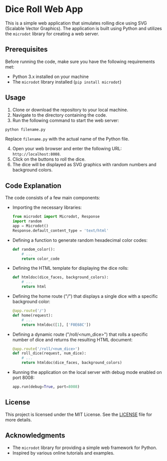# Dice Roll Web App

This is a simple web application that simulates rolling dice using SVG (Scalable Vector Graphics). The application is built using Python and utilizes the `microdot` library for creating a web server.

## Prerequisites

Before running the code, make sure you have the following requirements met:

- Python 3.x installed on your machine
- The `microdot` library installed (`pip install microdot`)

## Usage

1. Clone or download the repository to your local machine.
2. Navigate to the directory containing the code.
3. Run the following command to start the web server:

```bash
python filename.py
```

Replace `filename.py` with the actual name of the Python file.

4. Open your web browser and enter the following URL: `http://localhost:8008`.
5. Click on the buttons to roll the dice.
6. The dice will be displayed as SVG graphics with random numbers and background colors.

## Code Explanation

The code consists of a few main components:

- Importing the necessary libraries:

  ```python
  from microdot import Microdot, Response
  import random
  app = Microdot()
  Response.default_content_type = 'text/html'
  ```

- Defining a function to generate random hexadecimal color codes:

  ```python
  def random_color():
      # ...
      return color_code
  ```

- Defining the HTML template for displaying the dice rolls:

  ```python
  def htmldoc(dice_faces, background_colors):
      # ...
      return html
  ```

- Defining the home route ("/") that displays a single dice with a specific background color:

  ```python
  @app.route('/')
  def home(request):
      # ...
      return htmldoc([1], ['F0E68C'])
  ```

- Defining a dynamic route ("/roll/<num_dice>") that rolls a specific number of dice and returns the resulting HTML document:

  ```python
  @app.route('/roll/<num_dice>')
  def roll_dice(request, num_dice):
      # ...
      return htmldoc(dice_faces, background_colors)
  ```

- Running the application on the local server with debug mode enabled on port 8008:

  ```python
  app.run(debug=True, port=8008)
  ```

## License

This project is licensed under the MIT License. See the [LICENSE](LICENSE) file for more details.

## Acknowledgments

- The `microdot` library for providing a simple web framework for Python.
- Inspired by various online tutorials and examples.

